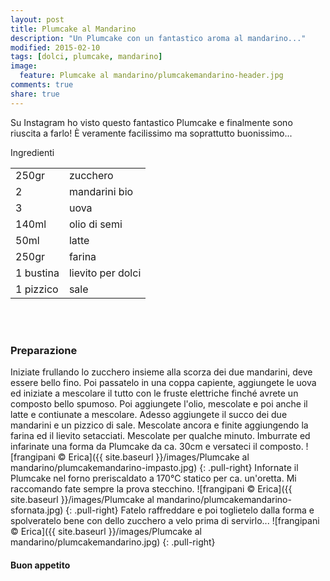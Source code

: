 ```yaml
---
layout: post
title: Plumcake al Mandarino
description: "Un Plumcake con un fantastico aroma al mandarino..."
modified: 2015-02-10
tags: [dolci, plumcake, mandarino]
image:
  feature: Plumcake al mandarino/plumcakemandarino-header.jpg
comments: true
share: true
---
```


Su Instagram ho visto questo fantastico Plumcake e finalmente sono riuscita a farlo! È veramente facilissimo ma soprattutto buonissimo...


<div class="ingredients">
  <div class="ingredients-title">Ingredienti</div>
  <table>
    <tbody>
      <tr>
      </tr>
      <tr>
        <td>250gr</td>
        <td>zucchero</td>
      </tr>
      <tr>
        <td>2</td>
        <td>mandarini bio</td>
      </tr>
      <tr>
        <td>3</td>
        <td>uova</td>
      </tr>
      <tr>
        <td>140ml</td>
        <td>olio di semi</td>
      </tr>
      <tr>
        <td>50ml</td>
        <td>latte</td>
      </tr>
      <tr>
        <td>250gr</td>
        <td>farina</td>      
      </tr>
      <tr>
        <td>1 bustina</td>
        <td>lievito per dolci</td>
      </tr>
      <tr>
        <td>1 pizzico</td>
        <td>sale</td>
      </tr>     
      </tr>
    </tbody>
  </table>
  <br></br>
</div>


<h3>
  <font color="grey">
    <i class="icon-cogs"></i>
  </font> Preparazione
</h3>

Iniziate frullando lo zucchero insieme alla scorza dei due mandarini, deve essere bello fino. Poi passatelo in una coppa capiente, aggiungete le uova ed iniziate a mescolare il tutto con le fruste elettriche finché avrete un composto bello spumoso. Poi aggiungete l'olio, mescolate e poi anche il latte e contiunate a mescolare. Adesso aggiungete il succo dei due mandarini e un pizzico di sale. Mescolate ancora e finite aggiungendo la farina ed il lievito setacciati. Mescolate per qualche minuto. Imburrate ed infarinate una forma da Plumcake da ca. 30cm e versateci il composto.
![frangipani © Erica]({{ site.baseurl }}/images/Plumcake al mandarino/plumcakemandarino-impasto.jpg)
{: .pull-right}
Infornate il Plumcake nel forno preriscaldato a 170°C statico per ca. un'oretta. Mi raccomando fate sempre la prova stecchino.
![frangipani © Erica]({{ site.baseurl }}/images/Plumcake al mandarino/plumcakemandarino-sfornata.jpg)
{: .pull-right}
Fatelo raffreddare e poi toglietelo dalla forma e spolveratelo bene con dello zucchero a velo prima di servirlo...
![frangipani © Erica]({{ site.baseurl }}/images/Plumcake al mandarino/plumcakemandarino.jpg)
{: .pull-right}


<h4>Buon appetito
  <font color="red">
    <i class="icon-smile"></i>
  </font>
</h4>
